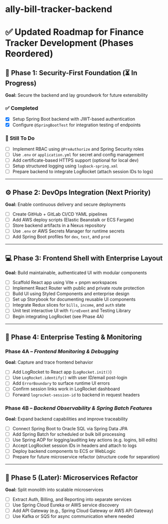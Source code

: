 # ally-bill-tracker-backend

# ✅ Updated Roadmap for Finance Tracker Development (Phases Reordered)

## 🔐 Phase 1: Security-First Foundation (⏳ In Progress)

**Goal:** Secure the backend and lay groundwork for future extensibility

### ✅ Completed
- [x] Setup Spring Boot backend with JWT-based authentication
- [x] Configure `@SpringBootTest` for integration testing of endpoints

### 🔧 Still To Do
- [ ] Implement RBAC using `@PreAuthorize` and Spring Security roles
- [ ] Use `.env` or `application.yml` for secret and config management
- [ ] Add certificate-based HTTPS support (optional for local dev)
- [ ] Setup structured logging using `logback-spring.xml`
- [ ] Prepare backend to integrate LogRocket (attach session IDs to logs)

---

## ⚙️ Phase 2: DevOps Integration (Next Priority)

**Goal:** Enable continuous delivery and secure deployments
- [ ] Create GitHub + GitLab CI/CD YAML pipelines
- [ ] Add AWS deploy scripts (Elastic Beanstalk or ECS Fargate)
- [ ] Store backend artifacts in a Nexus repository
- [ ] Use `.env` or AWS Secrets Manager for runtime secrets
- [ ] Add Spring Boot profiles for `dev`, `test`, and `prod`

---

## 💻 Phase 3: Frontend Shell with Enterprise Layout

**Goal:** Build maintainable, authenticated UI with modular components
- [ ] Scaffold React app using Vite + pnpm workspaces
- [ ] Implement React Router with public and private route protection
- [ ] Build UI using Styled Components and enterprise design
- [ ] Set up Storybook for documenting reusable UI components
- [ ] Integrate Redux slices for `bills`, `income`, and `auth` state
- [ ] Unit test interactive UI with `fireEvent` and Testing Library
- [ ] Begin integrating LogRocket (see Phase 4A)

---

## 🧪 Phase 4: Enterprise Testing & Monitoring

### Phase 4A – *Frontend Monitoring & Debugging*

**Goal:** Capture and trace frontend behavior
- [ ] Add LogRocket to React app (`LogRocket.init()`)
- [ ] Use `LogRocket.identify()` with user ID/email post-login
- [ ] Add `ErrorBoundary` to surface runtime UI errors
- [ ] Confirm session links work in LogRocket dashboard
- [ ] Forward `logrocket-session-id` to backend in request headers

### Phase 4B – *Backend Observability & Spring Batch Features*

**Goal:** Expand backend capabilities and improve traceability
- [ ] Connect Spring Boot to Oracle SQL via Spring Data JPA
- [ ] Add Spring Batch for scheduled or bulk bill processing
- [ ] Use Spring AOP for logging/auditing key actions (e.g. logins, bill edits)
- [ ] Accept LogRocket session IDs in headers and attach to logs
- [ ] Deploy backend components to ECS or WebLogic
- [ ] Prepare for future microservice refactor (structure code for separation)

---

## 🔄 Phase 5 (Later): Microservices Refactor

**Goal:** Split monolith into scalable microservices
- [ ] Extract Auth, Billing, and Reporting into separate services
- [ ] Use Spring Cloud Eureka or AWS service discovery
- [ ] Add API Gateway (e.g., Spring Cloud Gateway or AWS API Gateway)
- [ ] Use Kafka or SQS for async communication where needed